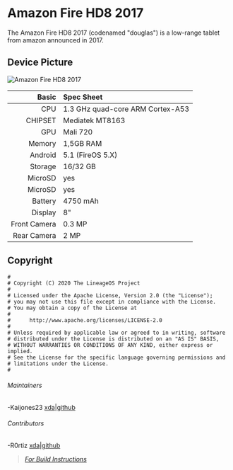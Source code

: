 # Amazon Fire HD8 2017

The Amazon Fire HD8 2017 (codenamed "douglas") is a low-range tablet from amazon announced in 2017.

## Device Picture
![Amazon Fire HD8 2017](https://media.wired.com/photos/5a2b2d4ea850e23a4736f3be/master/w_582,c_limit/amazonfire-TA.jpg "Amazon Fire HD8 2017")


Basic   | Spec Sheet
-------:|:--------------------------------------------------
CPU     | 1.3 GHz quad-core ARM Cortex-A53
CHIPSET | Mediatek MT8163
GPU     | Mali 720
Memory  | 1,5GB RAM
Android | 5.1 (FireOS 5.X)
Storage | 16/32 GB
MicroSD | yes
MicroSD | yes
Battery | 4750  mAh
Display | 8"
Front Camera  | 0.3 MP
Rear Camera  | 2 MP



## Copyright

```
#
# Copyright (C) 2020 The LineageOS Project
#
# Licensed under the Apache License, Version 2.0 (the "License");
# you may not use this file except in compliance with the License.
# You may obtain a copy of the License at
#
#      http://www.apache.org/licenses/LICENSE-2.0
#
# Unless required by applicable law or agreed to in writing, software
# distributed under the License is distributed on an "AS IS" BASIS,
# WITHOUT WARRANTIES OR CONDITIONS OF ANY KIND, either express or implied.
# See the License for the specific language governing permissions and
# limitations under the License.
#
```
###### Maintainers
-Kaijones23 [xda](https://forum.xda-developers.com/member.php?u=9605864)|[github](https://github.com/488315)

###### Contributors
-R0rtiz [xda](https://forum.xda-developers.com/member.php?u=8978978)|[github](https://github.com/R0rt1z2)


> [*For Build Instructions*](https://github.com/mt8163/android_vendor_amazon_mt8163/blob/lineage-16.0/README.md)
